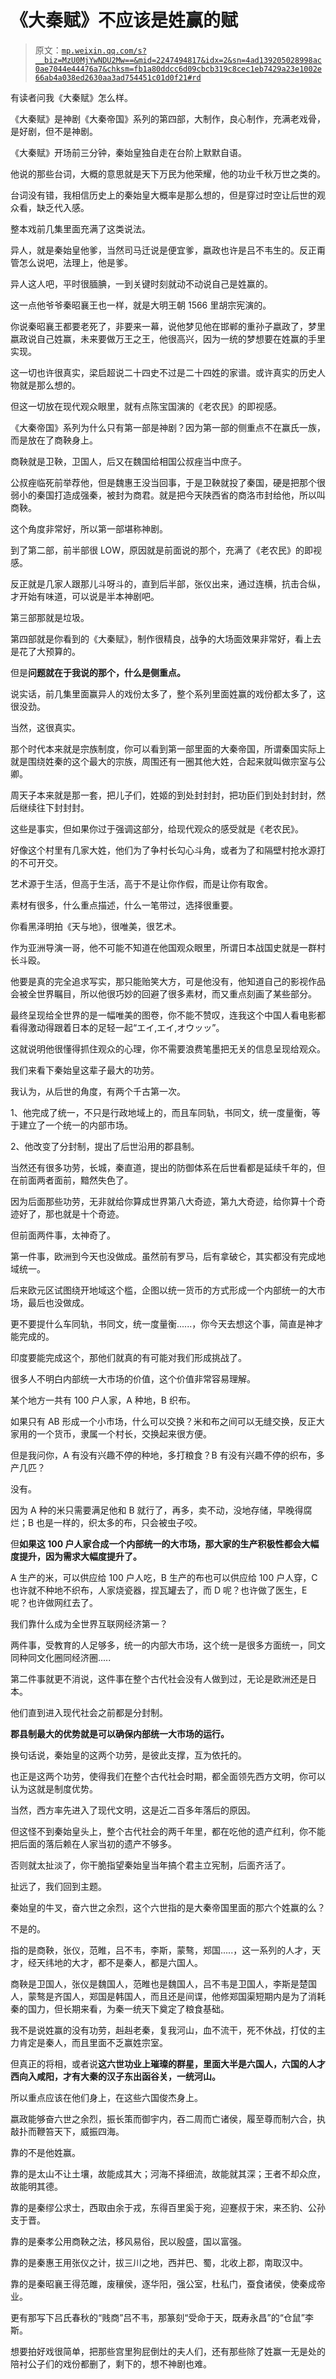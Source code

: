 # 《大秦赋》不应该是姓赢的赋

> 原文：[`mp.weixin.qq.com/s?__biz=MzU0MjYwNDU2Mw==&mid=2247494817&idx=2&sn=4ad139205028998ac0ae7044e44476a7&chksm=fb1a80ddcc6d09cbcb319c8cec1eb7429a23e1002e66ab4a038ed2630aa3ad754451c01d0f21#rd`](http://mp.weixin.qq.com/s?__biz=MzU0MjYwNDU2Mw==&mid=2247494817&idx=2&sn=4ad139205028998ac0ae7044e44476a7&chksm=fb1a80ddcc6d09cbcb319c8cec1eb7429a23e1002e66ab4a038ed2630aa3ad754451c01d0f21#rd)

有读者问我《大秦赋》怎么样。

《大秦赋》是神剧《大秦帝国》系列的第四部，大制作，良心制作，充满老戏骨，是好剧，但不是神剧。

《大秦赋》开场前三分钟，秦始皇独自走在台阶上默默自语。

他说的那些台词，大概的意思就是天下万民为他荣耀，他的功业千秋万世之类的。

台词没有错，我相信历史上的秦始皇大概率是那么想的，但是穿过时空让后世的观众看，缺乏代入感。

整本戏前几集里面充满了这类说法。

异人，就是秦始皇他爹，当然司马迁说是便宜爹，嬴政也许是吕不韦生的。反正甭管怎么说吧，法理上，他是爹。

异人这人吧，平时很腼腆，一到关键时刻就动不动说自己是姓赢的。

这一点他爷爷秦昭襄王也一样，就是大明王朝 1566 里胡宗宪演的。

你说秦昭襄王都要老死了，非要来一幕，说他梦见他在邯郸的重孙子嬴政了，梦里嬴政说自己姓赢，未来要做万王之王，他很高兴，因为一统的梦想要在姓赢的手里实现。

这一切也许很真实，梁启超说二十四史不过是二十四姓的家谱。或许真实的历史人物就是那么想的。

但这一切放在现代观众眼里，就有点陈宝国演的《老农民》的即视感。

《大秦帝国》系列为什么只有第一部是神剧？因为第一部的侧重点不在赢氏一族，而是放在了商鞅身上。

商鞅就是卫鞅，卫国人，后又在魏国给相国公叔痤当中庶子。

公叔痤临死前举荐他，但是魏惠王没当回事，于是卫鞅就投了秦国，硬是把那个很弱小的秦国打造成强秦，被封为商君。就是把今天陕西省的商洛市封给他，所以叫商鞅。

这个角度非常好，所以第一部堪称神剧。

到了第二部，前半部很 LOW，原因就是前面说的那个，充满了《老农民》的即视感。

反正就是几家人跟那儿斗呀斗的，直到后半部，张仪出来，通过连横，抗击合纵，才开始有味道，可以说是半本神剧吧。

第三部那就是垃圾。

第四部就是你看到的《大秦赋》，制作很精良，战争的大场面效果非常好，看上去是花了大预算的。

但是**问题就在于我说的那个，什么是侧重点。**

说实话，前几集里面赢异人的戏份太多了，整个系列里面姓赢的戏份都太多了，这很没劲。

当然，这很真实。

那个时代本来就是宗族制度，你可以看到第一部里面的大秦帝国，所谓秦国实际上就是围绕姓秦的这个最大的宗族，周围还有一圈其他大姓，合起来就叫做宗室与公卿。

周天子本来就是那一套，把儿子们，姓姬的到处封封封，把功臣们到处封封封，然后继续往下封封封。

这些是事实，但如果你过于强调这部分，给现代观众的感受就是《老农民》。

好像这个村里有几家大姓，他们为了争村长勾心斗角，或者为了和隔壁村抢水源打的不可开交。

艺术源于生活，但高于生活，高于不是让你作假，而是让你有取舍。

素材有很多，什么重点描述，什么一笔带过，选择很重要。

你看黑泽明拍《天与地》，很唯美，很艺术。

作为亚洲导演一哥，他不可能不知道在他国观众眼里，所谓日本战国史就是一群村长斗殴。

他要是真的完全追求写实，那只能贻笑大方，可是他没有，他知道自己的影视作品会被全世界瞩目，所以他很巧妙的回避了很多素材，而又重点刻画了某些部分。

最终呈现给全世界的是一幅唯美的图卷，你不能不赞叹，连我这个中国人看电影都看得激动得跟着日本的足轻一起“エイ,エイ,オウッッ”。

这就说明他很懂得抓住观众的心理，你不需要浪费笔墨把无关的信息呈现给观众。

我们来看下秦始皇这辈子最大的功劳。

我认为，从后世的角度，有两个千古第一次。

1、他完成了统一，不只是行政地域上的，而且车同轨，书同文，统一度量衡，等于建立了一个统一的内部市场。

2、他改变了分封制，提出了后世沿用的郡县制。

当然还有很多功劳，长城，秦直道，提出的防御体系在后世看都是延续千年的，但在前面两者面前，黯然失色了。

因为后面那些功劳，无非就给你算成世界第八大奇迹，第九大奇迹，给你算十个奇迹好了，那也就是十个奇迹。

但前面两件事，太神奇了。

第一件事，欧洲到今天也没做成。虽然前有罗马，后有拿破仑，其实都没有完成地域统一。

后来欧元区试图绕开地域这个槛，企图以统一货币的方式形成一个内部统一的大市场，最后也没做成。

更不要提什么车同轨，书同文，统一度量衡......，你今天去想这个事，简直是神才能完成的。

印度要能完成这个，那他们就真的有可能对我们形成挑战了。

很多人不明白内部统一大市场的价值，这个价值非常容易理解。

某个地方一共有 100 户人家，A 种地，B 织布。

如果只有 AB 形成一个小市场，什么可以交换？米和布之间可以无缝交换，反正大家用的一个货币，隶属一个村长，交换起来很方便。

但是我问你，A 有没有兴趣不停的种地，多打粮食？B 有没有兴趣不停的织布，多产几匹？

没有。

因为 A 种的米只需要满足他和 B 就行了，再多，卖不动，没地存储，早晚得腐烂；B 也是一样的，织太多的布，只会被虫子咬。

但**如果这 100 户人家合成一个内部统一的大市场，那大家的生产积极性都会大幅度提升，因为需求大幅度提升了。**

A 生产的米，可以供应给 100 户人吃，B 生产的布也可以供应给 100 户人穿，C 也许就不种地不织布，人家烧瓷器，捏瓦罐去了，而 D 呢？也许做了医生，E 呢？也许做网红去了。

我们靠什么成为全世界互联网经济第一？

两件事，受教育的人足够多，统一的内部大市场，这个统一是很多方面统一，同文同种同文化圈同经济圈..... 

第二件事就更不消说，这件事在整个古代社会没有人做到过，无论是欧洲还是日本。

他们直到进入现代社会之前都是分封制。

**郡县制最大的优势就是可以确保内部统一大市场的运行。**

换句话说，秦始皇的这两个功劳，是彼此支撑，互为依托的。

也正是这两个功劳，使得我们在整个古代社会时期，都全面领先西方文明，你可以认为这就是制度优势。

当然，西方率先进入了现代文明，这是近二百多年落后的原因。

但这怪不到秦始皇头上，整个古代社会的两千年里，都在吃他的遗产红利，你不能把后面的落后赖在人家当初的遗产不够多。

否则就太扯淡了，你干脆指望秦始皇当年搞个君主立宪制，后面齐活了。

扯远了，我们回到主题。

秦始皇的牛叉，奋六世之余烈，这个六世指的是大秦帝国里面的那六个姓赢的么？

不是的。

指的是商鞅，张仪，范睢，吕不韦，李斯，蒙骜，郑国.....，这一系列的人才，天才，经天纬地的大才，都不是秦人，都是六国人。

商鞅是卫国人，张仪是魏国人，范睢也是魏国人，吕不韦是卫国人，李斯是楚国人，蒙骜是齐国人，郑国是韩国人，而且还是间谍，他修郑国渠短期内是为了消耗秦的国力，但长期来看，为秦一统天下奠定了粮食基础。

我不是说姓赢的没有功劳，赳赳老秦，复我河山，血不流干，死不休战，打仗的主力肯定是秦人，而且里面不乏赢姓宗室。

但真正的将相，或者说**这六世功业上璀璨的群星，里面大半是六国人，六国的人才西向入咸阳，才有大秦的汉子东出函谷关，一统河山。**

所以重点应该在他们身上，在这些六国俊杰身上。

嬴政能够奋六世之余烈，振长策而御宇内，吞二周而亡诸侯，履至尊而制六合，执敲扑而鞭笞天下，威振四海。

靠的不是他姓赢。

靠的是太山不让土壤，故能成其大；河海不择细流，故能就其深；王者不却众庶，故能明其德。

靠的是秦缪公求士，西取由余于戎，东得百里奚于宛，迎蹇叔于宋，来丕豹、公孙支于晋。

靠的是秦孝公用商鞅之法，移风易俗，民以殷盛，国以富强。

靠的是秦惠王用张仪之计，拔三川之地，西并巴、蜀，北收上郡，南取汉中。

靠的是秦昭襄王得范雎，废穰侯，逐华阳，强公室，杜私门，蚕食诸侯，使秦成帝业。

更有那写下吕氏春秋的“贱商”吕不韦，那篆刻“受命于天，既寿永昌”的“仓鼠”李斯。

想要拍好戏很简单，把那些宫里狗屁倒灶的夫人们，还有那些除了姓赢一无是处的陪衬公子们的戏份都删了，剩下的，想不神剧也难。